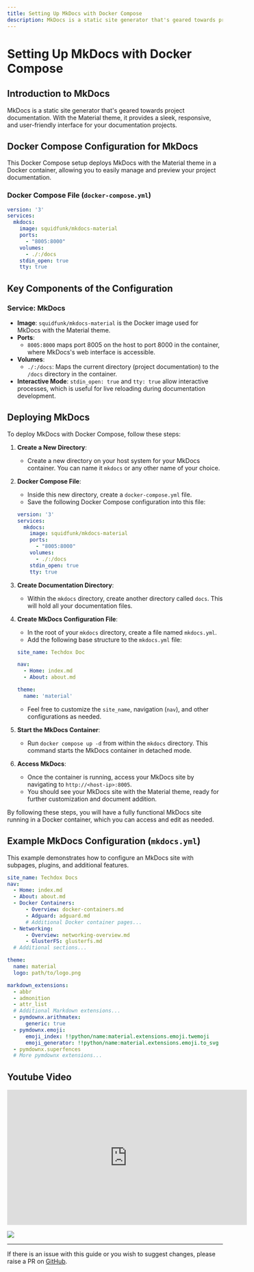 ```yaml
---
title: Setting Up MkDocs with Docker Compose
description: MkDocs is a static site generator that's geared towards project documentation. With the Material theme, it provides a sleek, responsive, and user-friendly interface for your documentation projects.
---
```


# Setting Up MkDocs with Docker Compose

## Introduction to MkDocs

MkDocs is a static site generator that's geared towards project documentation. With the Material theme, it provides a sleek, responsive, and user-friendly interface for your documentation projects.

## Docker Compose Configuration for MkDocs

This Docker Compose setup deploys MkDocs with the Material theme in a Docker container, allowing you to easily manage and preview your project documentation.

### Docker Compose File (`docker-compose.yml`)

```yaml
version: '3'
services:
  mkdocs:
    image: squidfunk/mkdocs-material
    ports:
      - "8005:8000"
    volumes:
      - ./:/docs
    stdin_open: true
    tty: true
```

## Key Components of the Configuration
### Service: MkDocs
- **Image**: `squidfunk/mkdocs-material` is the Docker image used for MkDocs with the Material theme.
- **Ports**: 
  - `8005:8000` maps port 8005 on the host to port 8000 in the container, where MkDocs's web interface is accessible.
- **Volumes**: 
  - `./:/docs`: Maps the current directory (project documentation) to the `/docs` directory in the container.
- **Interactive Mode**: `stdin_open: true` and `tty: true` allow interactive processes, which is useful for live reloading during documentation development.

## Deploying MkDocs

To deploy MkDocs with Docker Compose, follow these steps:

1. **Create a New Directory**:
   - Create a new directory on your host system for your MkDocs container. You can name it `mkdocs` or any other name of your choice.

2. **Docker Compose File**:
   - Inside this new directory, create a `docker-compose.yml` file.
   - Save the following Docker Compose configuration into this file:

    ```yaml
    version: '3'
    services:
      mkdocs:
        image: squidfunk/mkdocs-material
        ports:
          - "8005:8000"
        volumes:
          - ./:/docs
        stdin_open: true
        tty: true
    ```

3. **Create Documentation Directory**:
   - Within the `mkdocs` directory, create another directory called `docs`. This will hold all your documentation files.

4. **Create MkDocs Configuration File**:
   - In the root of your `mkdocs` directory, create a file named `mkdocs.yml`.
   - Add the following base structure to the `mkdocs.yml` file:

    ```yaml
    site_name: Techdox Doc

    nav:
      - Home: index.md
      - About: about.md

    theme:
      name: 'material'
    ```

    - Feel free to customize the `site_name`, navigation (`nav`), and other configurations as needed.

5. **Start the MkDocs Container**:
   - Run `docker compose up -d` from within the `mkdocs` directory. This command starts the MkDocs container in detached mode.

6. **Access MkDocs**:
   - Once the container is running, access your MkDocs site by navigating to `http://<host-ip>:8005`.
   - You should see your MkDocs site with the Material theme, ready for further customization and document addition.

By following these steps, you will have a fully functional MkDocs site running in a Docker container, which you can access and edit as needed.


## Example MkDocs Configuration (`mkdocs.yml`)

This example demonstrates how to configure an MkDocs site with subpages, plugins, and additional features.

```yaml
site_name: Techdox Docs
nav:
  - Home: index.md
  - About: about.md
  - Docker Containers:
      - Overview: docker-containers.md
      - Adguard: adguard.md
      # Additional Docker container pages...
  - Networking:
      - Overview: networking-overview.md
      - GlusterFS: glusterfs.md
  # Additional sections...

theme:
  name: material
  logo: path/to/logo.png

markdown_extensions:
  - abbr
  - admonition
  - attr_list
  # Additional Markdown extensions...
  - pymdownx.arithmatex:
      generic: true
  - pymdownx.emoji:
      emoji_index: !!python/name:material.extensions.emoji.twemoji
      emoji_generator: !!python/name:material.extensions.emoji.to_svg
  - pymdownx.superfences
  # More pymdownx extensions...
```
## Youtube Video

<iframe width="560" height="315" src="https://www.youtube.com/embed/K2RDsWgwDTU?si=sQkLDP4fI0JdhBzX" title="YouTube video player" frameborder="0" allow="accelerometer; autoplay; clipboard-write; encrypted-media; gyroscope; picture-in-picture; web-share" allowfullscreen></iframe>

<a href="https://www.buymeacoffee.com/techdox"><img src="https://img.buymeacoffee.com/button-api/?text=Buy me a cup of tea&emoji=🍵&slug=techdox&button_colour=FFDD00&font_colour=000000&font_family=Cookie&outline_colour=000000&coffee_colour=ffffff" /></a>


---

If there is an issue with this guide or you wish to suggest changes, please raise a PR on [GitHub](https://github.com/Techdox/techdox-docs).
